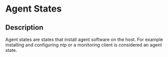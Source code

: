 Agent States
============

Description
-----------
Agent states are states that install agent software on the host. For example installing and configuring ntp or a monitoring client is considered an agent state.
